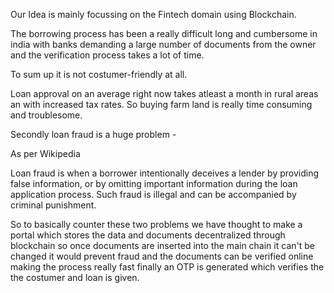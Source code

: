 
Our Idea is mainly focussing on the Fintech domain using Blockchain.

The borrowing process has been a really difficult long and cumbersome in india with banks demanding a large number of documents from the owner and the verification process takes a lot of time.

To sum up it is not costumer-friendly at all.

Loan approval on an average right now takes atleast a month in rural areas an with increased tax rates.
So buying farm land is really time consuming and troublesome.

Secondly loan fraud is a huge problem - 

As per Wikipedia

Loan fraud is when a borrower intentionally deceives a lender by providing false information, or by omitting important information during the loan application process. Such fraud is illegal and can be accompanied by criminal punishment.

So to basically counter these two problems we have thought to make a portal which stores the data and documents decentralized through blockchain so once documents are inserted into the main chain it can't be changed it would prevent fraud and the documents can be verified online making the process really fast finally an OTP is generated which verifies the the costumer and loan is given.
